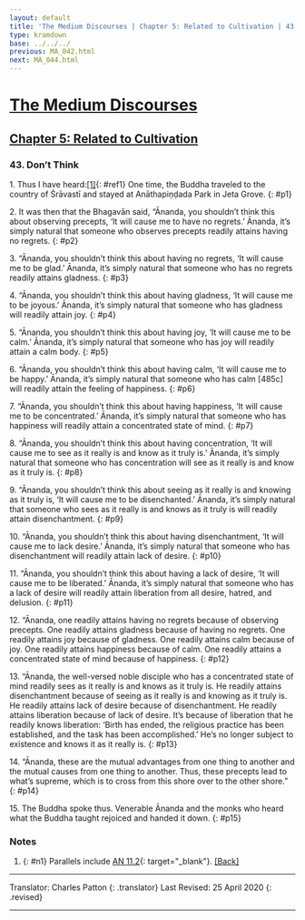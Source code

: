 ```yaml
---
layout: default
title: 'The Medium Discourses | Chapter 5: Related to Cultivation | 43. Don’t Think'
type: kramdown
base: ../../../
previous: MA_042.html
next: MA_044.html
---
```


# [The Medium Discourses](../../index.html)
## [Chapter 5: Related to Cultivation](index.html)
### 43. Don’t Think

1\. Thus I have heard:[\[1\]](#n1){: #ref1} One time, the Buddha traveled to the country of Śrāvastī and stayed at Anāthapiṇḍada Park in Jeta Grove.
{: #p1}

2\. It was then that the Bhagavān said, “Ānanda, you shouldn’t think this about observing precepts, ‘It will cause me to have no regrets.’ Ānanda, it’s simply natural that someone who observes precepts readily attains having no regrets.
{: #p2}

3\. “Ānanda, you shouldn’t think this about having no regrets, ‘It will cause me to be glad.’ Ānanda, it’s simply natural that someone who has no regrets readily attains gladness.
{: #p3}

4\. “Ānanda, you shouldn’t think this about having gladness, ‘It will cause me to be joyous.’ Ānanda, it’s simply natural that someone who has gladness will readily attain joy.
{: #p4}

5\. “Ānanda, you shouldn’t think this about having joy, ‘It will cause me to be calm.’ Ānanda, it’s simply natural that someone who has joy will readily attain a calm body.
{: #p5}

6\. “Ānanda, you shouldn’t think this about having calm, ‘It will cause me to be happy.’ Ānanda, it’s simply natural that someone who has calm [485c] will readily attain the feeling of happiness.
{: #p6}

7\. “Ānanda, you shouldn’t think this about having happiness, ‘It will cause me to be concentrated.’ Ānanda, it’s simply natural that someone who has happiness will readily attain a concentrated state of mind.
{: #p7}

8\. “Ānanda, you shouldn’t think this about having concentration, ‘It will cause me to see as it really is and know as it truly is.’ Ānanda, it’s simply natural that someone who has concentration will see as it really is and know as it truly is.
{: #p8}

9\. “Ānanda, you shouldn’t think this about seeing as it really is and knowing as it truly is, ‘It will cause me to be disenchanted.’ Ānanda, it’s simply natural that someone who sees as it really is and knows as it truly is will readily attain disenchantment.
{: #p9}

10\. “Ānanda, you shouldn’t think this about having disenchantment, ‘It will cause me to lack desire.’ Ānanda, it’s simply natural that someone who has disenchantment will readily attain lack of desire.
{: #p10}

11\. “Ānanda, you shouldn’t think this about having a lack of desire, ‘It will cause me to be liberated.’ Ānanda, it’s simply natural that someone who has a lack of desire will readily attain liberation from all desire, hatred, and delusion.
{: #p11}

12\. “Ānanda, one readily attains having no regrets because of observing precepts. One readily attains gladness because of having no regrets. One readily attains joy because of gladness. One readily attains calm because of joy. One readily attains happiness because of calm. One readily attains a concentrated state of mind because of happiness.
{: #p12}

13\. “Ānanda, the well-versed noble disciple who has a concentrated state of mind readily sees as it really is and knows as it truly is. He readily attains disenchantment because of seeing as it really is and knowing as it truly is. He readily attains lack of desire because of disenchantment. He readily attains liberation because of lack of desire. It’s because of liberation that he readily knows liberation: ‘Birth has ended, the religious practice has been established, and the task has been accomplished.’ He’s no longer subject to existence and knows it as it really is.
{: #p13}

14\. “Ānanda, these are the mutual advantages from one thing to another and the mutual causes from one thing to another. Thus, these precepts lead to what’s supreme, which is to cross from this shore over to the other shore.”
{: #p14}

15\. The Buddha spoke thus. Venerable Ānanda and the monks who heard what the Buddha taught rejoiced and handed it down.
{: #p15}

### Notes
1. {: #n1} Parallels include [AN 11.2](https://suttacentral.net/an11.2){: target="_blank"}. [\[Back\]](#ref1)

---

Translator: Charles Patton
{: .translator}
Last Revised: 25 April 2020
{: .revised}

---
